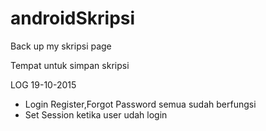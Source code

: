# androidSkripsi
Back up my skripsi page

Tempat untuk simpan skripsi

LOG 19-10-2015

- Login Register,Forgot Password semua sudah berfungsi
- Set Session ketika user udah login
